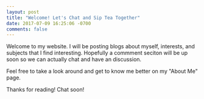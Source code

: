 ```yaml
---
layout: post
title: "Welcome! Let's Chat and Sip Tea Together"
date: 2017-07-09 16:25:06 -0700
comments: false
---
```


Welcome to my website. I will be posting blogs about myself, interests, and subjects
that I find interesting. Hopefully a commment seciton will be up soon so we can actually
chat and have an discussion.

Feel free to take a look around and get to know me better on my "About Me" page. 

Thanks for reading! Chat soon!



